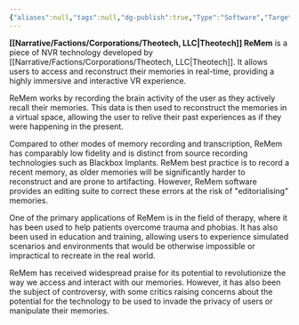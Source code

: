 ```yaml
---
{"aliases":null,"tags":null,"dg-publish":true,"Type":"Software","Target Market":["Consumer"],"permalink":"/narrative/concepts/tech/theotech-products/theotech-re-mem/","dgPassFrontmatter":true}
---
```


**[[Narrative/Factions/Corporations/Theotech, LLC\|Theotech]] ReMem** is a piece of NVR technology developed by [[Narrative/Factions/Corporations/Theotech, LLC\|Theotech]]. It allows users to access and reconstruct their memories in real-time, providing a highly immersive and interactive VR experience.

ReMem works by recording the brain activity of the user as they actively recall their memories. This data is then used to reconstruct the memories in a virtual space, allowing the user to relive their past experiences as if they were happening in the present.

Compared to other modes of memory recording and transcription, ReMem has comparably low fidelity and is distinct from source recording technologies such as Blackbox Implants. ReMem best practice is to record a recent memory, as older memories will be significantly harder to reconstruct and are prone to artifacting. However, ReMem software provides an editing suite to correct these errors at the risk of "editorialising" memories.

One of the primary applications of ReMem is in the field of therapy, where it has been used to help patients overcome trauma and phobias. It has also been used in education and training, allowing users to experience simulated scenarios and environments that would be otherwise impossible or impractical to recreate in the real world.

ReMem has received widespread praise for its potential to revolutionize the way we access and interact with our memories. However, it has also been the subject of controversy, with some critics raising concerns about the potential for the technology to be used to invade the privacy of users or manipulate their memories.